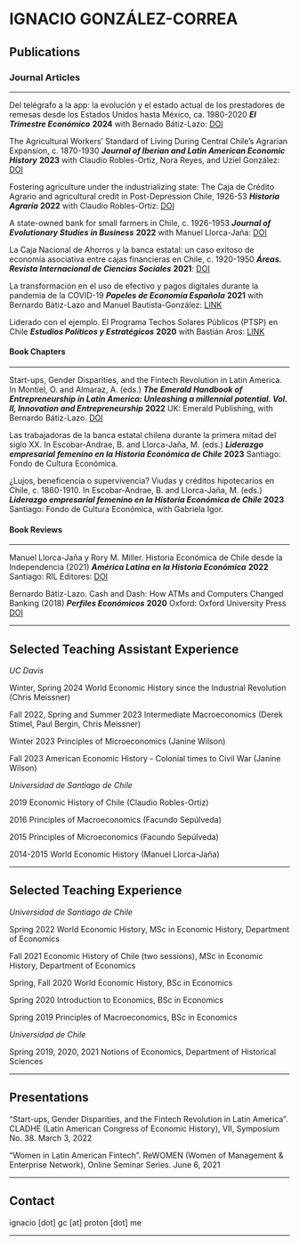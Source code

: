 # IGNACIO GONZÁLEZ-CORREA #

## Publications ##

### Journal Articles ###

____

Del telégrafo a la app: la evolución y el estado actual de los prestadores de remesas desde los Estados Unidos hasta México, ca. 1980-2020 ***El Trimestre Económico*** **2024** with Bernado Bátiz-Lazo: [DOI](https://doi.org/10.20430/ete.v91i364.2516)

The Agricultural Workers’ Standard of Living During Central Chile’s Agrarian Expansion, c. 1870-1930 ***Journal of Iberian and Latin American Economic History*** **2023** with Claudio Robles-Ortiz, Nora Reyes, and Uziel González: [DOI](https://doi.org/10.1017/S0212610921000100)

Fostering agriculture under the industrializing state: The Caja de Crédito Agrario and agricultural credit in Post-Depression Chile, 1926-53 ***Historia Agraria*** **2022** with Claudio Robles-Ortiz: [DOI](https://doi.org/10.26882/histagrar.086e05g)
	
A state-owned bank for small farmers in Chile, c. 1926-1953 ***Journal of Evolutionary Studies in Business*** **2022** with Manuel Llorca-Jaña: [DOI](https://doi.org/10.1344/jesb2021.2.j093)

La Caja Nacional de Ahorros y la banca estatal: un caso exitoso de economía asociativa entre cajas financieras en Chile, c. 1920-1950 ***Áreas. Revista Internacional de Ciencias Sociales*** **2021**: [DOI](https://doi.org/10.6018/arics.458911)

La transformación en el uso de efectivo y pagos digitales durante la pandemia de la COVID-19 ***Papeles de Economía Española*** **2021** with Bernardo Bátiz-Lazo and Manuel Bautista-González: [LINK](https://www.funcas.es/wp-content/uploads/2021/12/PEE-170_Batiz.pdf)

Liderado con el ejemplo. El Programa Techos Solares Públicos (PTSP) en Chile ***Estudios Políticos y Estratégicos*** **2020** with Bastián Aros: [LINK](https://revistaepe.utem.cl/?p=1261)


#### Book Chapters ####
___

Start-ups, Gender Disparities, and the Fintech Revolution in Latin America. In Montiel, O. and Almaraz, A. (eds.) ***The Emerald Handbook of Entrepreneurship in Latin America: Unleashing a millennial potential. Vol. II, Innovation and Entrepreneurship*** **2022** UK: Emerald Publishing, with Bernardo Bátiz-Lazo. [DOI]( https://doi.org/10.1108/978-1-80071-955-220221014)

Las trabajadoras de la banca estatal chilena durante la primera mitad del siglo XX. In Escobar-Andrae, B. and Llorca-Jaña, M. (eds.) ***Liderazgo empresarial femenino en la Historia Económica de Chile*** **2023** Santiago: Fondo de Cultura Económica.

¿Lujos, beneficencia o supervivencia? Viudas y créditos hipotecarios en Chile, c. 1860-1910. In Escobar-Andrae, B. and Llorca-Jaña, M. (eds.) ***Liderazgo empresarial femenino en la Historia Económica de Chile*** **2023** Santiago: Fondo de Cultura Económica, with Gabriela Igor.


#### Book Reviews ####
___

Manuel Llorca-Jaña y Rory M. Miller. Historia Económica de Chile desde la Independencia (2021) ***América Latina en la Historia Económica*** **2022** Santiago: RIL Editores: [DOI](https://doi.org/10.18232/20073496.1334)

Bernardo Bátiz-Lazo. Cash and Dash: How ATMs and Computers Changed Banking (2018) ***Perfiles Económicos*** **2020**  Oxford: Oxford University Press [DOI](https://doi.org/10.22370/rpe.2020.9.2446)


_______


## Selected Teaching Assistant Experience ##

*UC Davis*

Winter, Spring 2024 World Economic History since the Industrial Revolution (Chris Meissner)

Fall 2022, Spring and Summer 2023 Intermediate Macroeconomics (Derek Stimel, Paul Bergin, Chris Meissner)

Winter 2023 Principles of Microeconomics (Janine Wilson)

Fall 2023 American Economic History - Colonial times to Civil War (Janine Wilson)



*Universidad de Santiago de Chile*

2019 Economic History of Chile (Claudio Robles-Ortiz)

2016 Principles of Macroeconomics (Facundo Sepúlveda)

2015 Principles of Microeconomics (Facundo Sepúlveda)

2014-2015 World Economic History (Manuel Llorca-Jaña)


____________

## Selected Teaching Experience ##

*Universidad de Santiago de Chile*

Spring 2022 World Economic History, MSc in Economic History, Department of Economics
	
Fall 2021 Economic History of Chile (two sessions), MSc in Economic History, Department of Economics

Spring, Fall 2020 World Economic History, BSc in Economics

Spring 2020 Introduction to Economics, BSc in Economics

Spring 2019 Principles of Macroeconomics, BSc in Economics


*Universidad de Chile*

Spring 2019, 2020, 2021 Notions of Economics, Department of Historical Sciences


____________


## Presentations ##

“Start-ups, Gender Disparities, and the Fintech Revolution in Latin America”. CLADHE (Latin American Congress of Economic History), VII, Symposium No. 38. March 3, 2022

“Women in Latin American Fintech”. ReWOMEN (Women of Management & Enterprise Network), Online Seminar Series. June 6, 2021


____________

## Contact ## 
 
ignacio [dot] gc [at] proton [dot] me
_________




